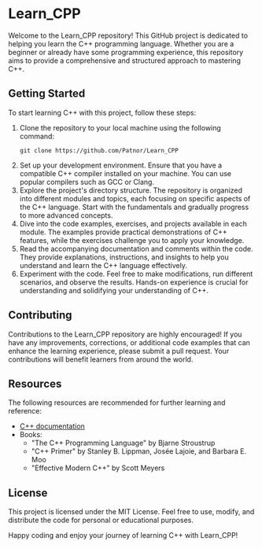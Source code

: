 <h1>Learn_CPP</h1>
  <p>Welcome to the Learn_CPP repository! This GitHub project is dedicated to helping you learn the C++ programming language. Whether you are a beginner or already have some programming experience, this repository aims to provide a comprehensive and structured approach to mastering C++.</p>
  <h2>Getting Started</h2>
  <p>To start learning C++ with this project, follow these steps:</p>
  <ol>
    <li>Clone the repository to your local machine using the following command:</li>
    <pre><code>git clone https://github.com/Patnor/Learn_CPP</code></pre>
    <li>Set up your development environment. Ensure that you have a compatible C++ compiler installed on your machine. You can use popular compilers such as GCC or Clang.</li>
    <li>Explore the project's directory structure. The repository is organized into different modules and topics, each focusing on specific aspects of the C++ language. Start with the fundamentals and gradually progress to more advanced concepts.</li>
    <li>Dive into the code examples, exercises, and projects available in each module. The examples provide practical demonstrations of C++ features, while the exercises challenge you to apply your knowledge.</li>
    <li>Read the accompanying documentation and comments within the code. They provide explanations, instructions, and insights to help you understand and learn the C++ language effectively.</li>
    <li>Experiment with the code. Feel free to make modifications, run different scenarios, and observe the results. Hands-on experience is crucial for understanding and solidifying your understanding of C++.</li>
  </ol>
  <h2>Contributing</h2>
  <p>Contributions to the Learn_CPP repository are highly encouraged! If you have any improvements, corrections, or additional code examples that can enhance the learning experience, please submit a pull request. Your contributions will benefit learners from around the world.</p>
  <h2>Resources</h2>
  <p>The following resources are recommended for further learning and reference:</p>
  <ul>
    <li><a href="https://en.cppreference.com/w/">C++ documentation</a></li>
    <li>Books:
      <ul>
        <li>"The C++ Programming Language" by Bjarne Stroustrup</li>
        <li>"C++ Primer" by Stanley B. Lippman, Josée Lajoie, and Barbara E. Moo</li>
        <li>"Effective Modern C++" by Scott Meyers</li>
      </ul>
    </li>
  </ul>
  <h2>License</h2>
  <p>This project is licensed under the MIT License. Feel free to use, modify, and distribute the code for personal or educational purposes.</p>
  <p>Happy coding and enjoy your journey of learning C++ with Learn_CPP!</p>
